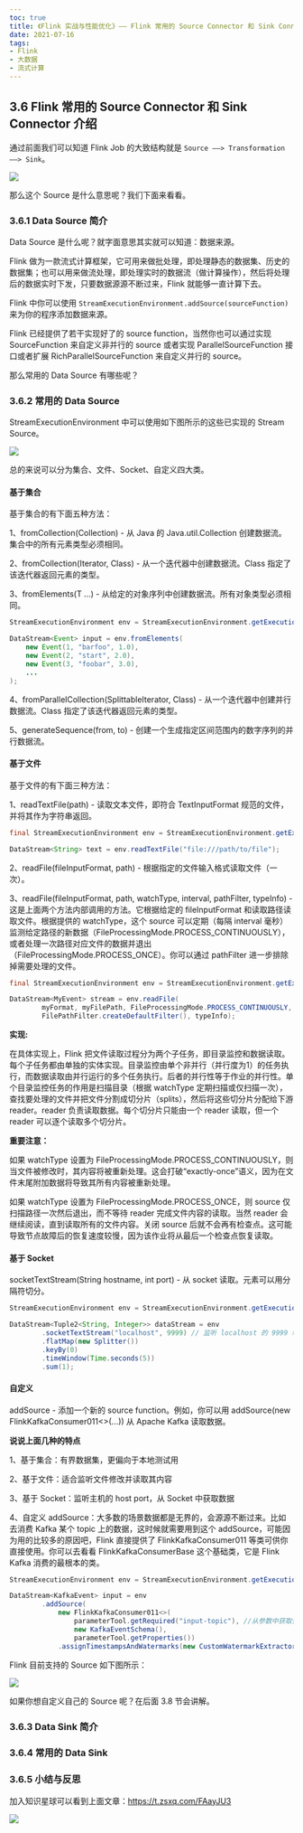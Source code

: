 ```yaml
---
toc: true
title: 《Flink 实战与性能优化》—— Flink 常用的 Source Connector 和 Sink Connector 介绍
date: 2021-07-16
tags:
- Flink
- 大数据
- 流式计算
---
```




## 3.6 Flink 常用的 Source Connector 和 Sink Connector 介绍

通过前面我们可以知道 Flink Job 的大致结构就是 `Source ——> Transformation ——> Sink`。

<!--more-->

![](http://zhisheng-blog.oss-cn-hangzhou.aliyuncs.com/img/2019-12-14-141653.png)

那么这个 Source 是什么意思呢？我们下面来看看。


### 3.6.1 Data Source 简介

Data Source 是什么呢？就字面意思其实就可以知道：数据来源。

Flink 做为一款流式计算框架，它可用来做批处理，即处理静态的数据集、历史的数据集；也可以用来做流处理，即处理实时的数据流（做计算操作），然后将处理后的数据实时下发，只要数据源源不断过来，Flink 就能够一直计算下去。

Flink 中你可以使用 `StreamExecutionEnvironment.addSource(sourceFunction)` 来为你的程序添加数据来源。

Flink 已经提供了若干实现好了的 source function，当然你也可以通过实现 SourceFunction 来自定义非并行的 source 或者实现 ParallelSourceFunction 接口或者扩展 RichParallelSourceFunction 来自定义并行的 source。

那么常用的 Data Source 有哪些呢？


### 3.6.2 常用的 Data Source

StreamExecutionEnvironment 中可以使用如下图所示的这些已实现的 Stream Source。

![](http://zhisheng-blog.oss-cn-hangzhou.aliyuncs.com/img/2019-10-23-083744.png)

总的来说可以分为集合、文件、Socket、自定义四大类。

#### 基于集合

基于集合的有下面五种方法：

1、fromCollection(Collection) - 从 Java 的 Java.util.Collection 创建数据流。集合中的所有元素类型必须相同。

2、fromCollection(Iterator, Class) - 从一个迭代器中创建数据流。Class 指定了该迭代器返回元素的类型。

3、fromElements(T ...) - 从给定的对象序列中创建数据流。所有对象类型必须相同。

```java
StreamExecutionEnvironment env = StreamExecutionEnvironment.getExecutionEnvironment();

DataStream<Event> input = env.fromElements(
	new Event(1, "barfoo", 1.0),
	new Event(2, "start", 2.0),
	new Event(3, "foobar", 3.0),
	...
);
```

4、fromParallelCollection(SplittableIterator, Class) - 从一个迭代器中创建并行数据流。Class 指定了该迭代器返回元素的类型。

5、generateSequence(from, to) - 创建一个生成指定区间范围内的数字序列的并行数据流。

#### 基于文件

基于文件的有下面三种方法：

1、readTextFile(path) - 读取文本文件，即符合 TextInputFormat 规范的文件，并将其作为字符串返回。

```Java
final StreamExecutionEnvironment env = StreamExecutionEnvironment.getExecutionEnvironment();

DataStream<String> text = env.readTextFile("file:///path/to/file");
```

2、readFile(fileInputFormat, path) - 根据指定的文件输入格式读取文件（一次）。

3、readFile(fileInputFormat, path, watchType, interval, pathFilter, typeInfo) - 这是上面两个方法内部调用的方法。它根据给定的 fileInputFormat 和读取路径读取文件。根据提供的 watchType，这个 source 可以定期（每隔 interval 毫秒）监测给定路径的新数据（FileProcessingMode.PROCESS_CONTINUOUSLY），或者处理一次路径对应文件的数据并退出（FileProcessingMode.PROCESS_ONCE）。你可以通过 pathFilter 进一步排除掉需要处理的文件。

```Java
final StreamExecutionEnvironment env = StreamExecutionEnvironment.getExecutionEnvironment();

DataStream<MyEvent> stream = env.readFile(
        myFormat, myFilePath, FileProcessingMode.PROCESS_CONTINUOUSLY, 100,
        FilePathFilter.createDefaultFilter(), typeInfo);
```

**实现:**

在具体实现上，Flink 把文件读取过程分为两个子任务，即目录监控和数据读取。每个子任务都由单独的实体实现。目录监控由单个非并行（并行度为1）的任务执行，而数据读取由并行运行的多个任务执行。后者的并行性等于作业的并行性。单个目录监控任务的作用是扫描目录（根据 watchType 定期扫描或仅扫描一次），查找要处理的文件并把文件分割成切分片（splits），然后将这些切分片分配给下游 reader。reader 负责读取数据。每个切分片只能由一个 reader 读取，但一个 reader 可以逐个读取多个切分片。

**重要注意：**

如果 watchType 设置为 FileProcessingMode.PROCESS_CONTINUOUSLY，则当文件被修改时，其内容将被重新处理。这会打破“exactly-once”语义，因为在文件末尾附加数据将导致其所有内容被重新处理。

如果 watchType 设置为 FileProcessingMode.PROCESS_ONCE，则 source 仅扫描路径一次然后退出，而不等待 reader 完成文件内容的读取。当然 reader 会继续阅读，直到读取所有的文件内容。关闭 source 后就不会再有检查点。这可能导致节点故障后的恢复速度较慢，因为该作业将从最后一个检查点恢复读取。

#### 基于 Socket

socketTextStream(String hostname, int port) - 从 socket 读取。元素可以用分隔符切分。

```java
StreamExecutionEnvironment env = StreamExecutionEnvironment.getExecutionEnvironment();

DataStream<Tuple2<String, Integer>> dataStream = env
        .socketTextStream("localhost", 9999) // 监听 localhost 的 9999 端口过来的数据
        .flatMap(new Splitter())
        .keyBy(0)
        .timeWindow(Time.seconds(5))
        .sum(1);
```

#### 自定义

addSource - 添加一个新的 source function。例如，你可以用 addSource(new FlinkKafkaConsumer011<>(...)) 从 Apache Kafka 读取数据。

**说说上面几种的特点**

1、基于集合：有界数据集，更偏向于本地测试用

2、基于文件：适合监听文件修改并读取其内容

3、基于 Socket：监听主机的 host port，从 Socket 中获取数据

4、自定义 addSource：大多数的场景数据都是无界的，会源源不断过来。比如去消费 Kafka 某个 topic 上的数据，这时候就需要用到这个 addSource，可能因为用的比较多的原因吧，Flink 直接提供了 FlinkKafkaConsumer011 等类可供你直接使用。你可以去看看 FlinkKafkaConsumerBase 这个基础类，它是 Flink Kafka 消费的最根本的类。

```java
StreamExecutionEnvironment env = StreamExecutionEnvironment.getExecutionEnvironment();

DataStream<KafkaEvent> input = env
		.addSource(
			new FlinkKafkaConsumer011<>(
				parameterTool.getRequired("input-topic"), //从参数中获取传进来的 topic 
				new KafkaEventSchema(),
				parameterTool.getProperties())
			.assignTimestampsAndWatermarks(new CustomWatermarkExtractor()));
```

Flink 目前支持的 Source 如下图所示：

![](https://zhisheng-blog.oss-cn-hangzhou.aliyuncs.com/images/UTfWCZ.jpg)

如果你想自定义自己的 Source 呢？在后面 3.8 节会讲解。


### 3.6.3 Data Sink 简介


### 3.6.4 常用的 Data Sink



### 3.6.5 小结与反思

加入知识星球可以看到上面文章：https://t.zsxq.com/FAayJU3

![](http://zhisheng-blog.oss-cn-hangzhou.aliyuncs.com/img/2019-09-25-zsxq.jpg)


